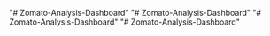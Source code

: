 "# Zomato-Analysis-Dashboard" 
"# Zomato-Analysis-Dashboard" 
"# Zomato-Analysis-Dashboard" 
"# Zomato-Analysis-Dashboard" 
